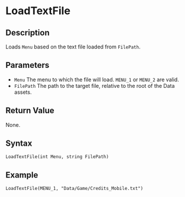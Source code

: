 # LoadTextFile

## Description
Loads `Menu` based on the text file loaded from `FilePath`.

## Parameters
- `Menu`
The menu to which the file will load. `MENU_1` or `MENU_2` are valid.
- `FilePath`
The path to the target file, relative to the root of the Data assets.

## Return Value
None.

## Syntax
```
LoadTextFile(int Menu, string FilePath)
```

## Example
```
LoadTextFile(MENU_1, "Data/Game/Credits_Mobile.txt")
```